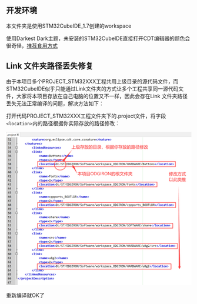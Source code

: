 ## 开发环境

本文件夹是使用STM32CubeIDE_1.7创建的workspace

使用Darkest Dark主题，未安装的STM32CubeIDE直接打开CDT编辑器的颜色会很奇怪，[推荐食用方式](https://blog.csdn.net/qq_42038029/article/details/99735688?utm_medium=distribute.pc_relevant.none-task-blog-title-2&spm=1001.2101.3001.4242)

## Link 文件夹路径丢失修复

由于本项目多个PROJECT_STM32XXX工程共用上级目录的源代码文件，而STM32CubeIDE似乎只能通过Link文件夹的方式让多个工程共享同一源代码文件，大家将本项目存放在自己电脑的位置又不一样，因此会存在Link 文件夹路径丢失无法正常编译的问题，解决方法如下：

打开代码PROJECT_STM32XXX工程文件夹下的.project文件，将字段`<location>`内的路径根据你实际存放的路径修改：

![link文件夹路径丢失修复](Images/link文件夹路径丢失修复.png)

重新编译就OK了


